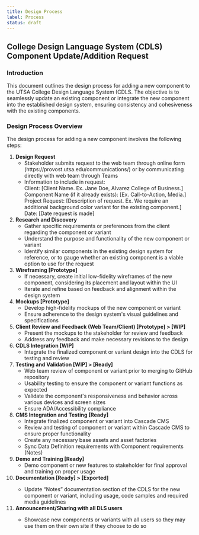 ```yaml
---
title: Design Process
label: Process
status: draft
---
```

## College Design Language System (CDLS) Component Update/Addition Request 

### Introduction
This document outlines the design process for adding a new component to the UTSA College Design Language System (CDLS. The objective is to seamlessly update an existing component or integrate the new component into the established design system, ensuring consistency and cohesiveness with the existing components.

### Design Process Overview 
The design process for adding a new component involves the following steps:
<ol>
    <li><strong>Design Request</strong>
        <ul>
            <li>Stakeholder submits request to the web team through online form (https://provost.utsa.edu/communications/) or by communicating directly with web team through Teams</li>
            <li>Information to include in request:
                <br />Client: [Client Name. Ex. Jane Doe, Alvarez College of Business.] 
                <br />Component Name (if it already exists): [Ex. Call-to-Action, Media.] 
                <br />Project Request: [Description of request. Ex. We require an additional background color variant for the existing component.] 
                <br />Date: [Date request is made]
            </li>
        </ul>
    </li>
    <li><strong>Research and Discovery</strong> 
        <ul>
            <li>Gather specific requirements or preferences from the client regarding the component or variant</li>
            <li>Understand the purpose and functionality of the new component or variant</li>
            <li>Identify similar components in the existing design system for reference, or to gauge whether an existing component is a viable option to use for the request</li>
        </ul>
    </li>
    <li><strong>Wireframing [Prototype]</strong> 
        <ul>
            <li>If necessary, create initial low-fidelity wireframes of the new component, considering its placement and layout within the UI</li>
            <li>Iterate and refine based on feedback and alignment within the design system</li>
        </ul>
    </li>
    <li><strong>Mockups [Prototype]</strong>
        <ul>
            <li>Develop high-fidelity mockups of the new component or variant</li>
            <li>Ensure adherence to the design system's visual guidelines and specifications</li>
        </ul>
    </li>
    <li><strong>Client Review and Feedback (Web Team/Client) [Prototype] > [WIP]</strong>
        <ul>
            <li>Present the mockups to the stakeholder for review and feedback 
            <li>Address any feedback and make necessary revisions to the design
        </ul>
    </li>
    <li><strong>CDLS Integration [WIP]</strong> 
        <ul>
            <li>Integrate the finalized component or variant design into the CDLS for testing and review</li>
        </ul>
    </li>
    <li><strong>Testing and Validation [WIP] > [Ready]</strong> 
        <ul>
            <li>Web team review of component or variant prior to merging to GitHub repository</li> 
            <li>Usability testing to ensure the component or variant functions as expected</li> 
            <li>Validate the component's responsiveness and behavior across various devices and screen sizes</li> 
            <li>Ensure ADA/Accessibility compliance</li>
        </ul>
    </li>
    <li><strong>CMS Integration and Testing [Ready]</strong> 
        <ul>
            <li>Integrate finalized component or variant into Cascade CMS</li>
            <li>Review and testing of component or variant within Cascade CMS to ensure proper functionality</li> 
            <li>Create any necessary base assets and asset factories</li> 
            <li>Sync Data Definition requirements with Component requirements (Notes)</li>
        </ul>
    </li>
    <li><strong>Demo and Training [Ready]</strong> 
        <ul>
            <li>Demo component or new features to stakeholder for final approval and training on proper usage</li>
        </ul> 
    </li>
    <li><strong>Documentation [Ready] > [Exported]</strong></li> 
        <ul>
            <li>Update “Notes” documentation section of the CDLS for the new component or variant, including usage, code samples and required media guidelines</li>
        </ul>
    </li>
    <li><strong>Announcement/Sharing with all DLS users</strong></li>
        <ul>
            <li>Showcase new components or variants with all users so they may use them on their own site if they choose to do so</li>
        </ul>
</ol>